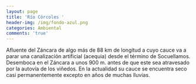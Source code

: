 ```yaml
---
layout: page
title: 'Río Córcoles '
header-img: /img/fondo-azul.png
categories: Ambiental
comments: 'true'
---
```



Afluente del Záncara de algo más de 88 km de longitud a cuyo cauce va a parar una canalización artificial (acequia) desde el término de
Socuellamos.  Desemboca en el Záncara a unos 900 m. antes de que este sea atravesado por la autovía de los viñedos.
En la actualidad su cauce se encuentra seco casi permanentemente excepto en años de muchas lluvias.


<div class="photo-gallery">
<ul>
</ul>
</div>
